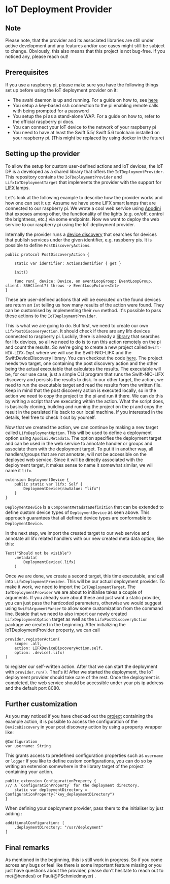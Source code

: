 <!--

This source file is part of the Apodini Template open source project

SPDX-FileCopyrightText: 2021 Paul Schmiedmayer and the project authors (see CONTRIBUTORS.md) <paul.schmiedmayer@tum.de>

SPDX-License-Identifier: MIT

-->

# IoT Deployment Provider

## Note
Please note, that the provider and its associated libraries are still under active development and any features and/or use cases might still be subject to change. Obviously, this also means that this project is not bug-free. If you noticed any, please reach out!

## Prerequisites
If you use a raspberry pi, please make sure you have the following things set up before using the IoT deployment provider on it:

 - The avahi daemon is up and running. For a guide on how to, see [here](https://www.raspberrypi.org/forums/viewtopic.php?t=267113) 
 - You setup a key-based ssh connection to the pi enabling remote calls with being prompted for a password
 - You setup the pi as a stand-alone WAP. For a guide on how to, refer to  the official raspberry pi docs.
 -  You can connect your IoT device to the network of your raspberry pi
 - You need to have at least the Swift 5.5/ Swift 5.6 toolchain installed on your raspberry pi. (This might be replaced by using docker in the future) 

## Setting up the provider
To allow the setup for custom user-defined actions and IoT devices, the IoT DP is a developed as a shared library that offers the `IoTDeploymentProvider`. This repository contains the `IoTDeploymentProvider` and `LifxIoTDeploymentTarget` that implements the provider with the support for [LIFX](https://www.lifx.com) lamps.

Let's look at the following example to describe how the provider works and how one can set it up: Assume we have some LIFX smart lamps that are connected to our raspberry pi. We wrote a cool web service using [Apodini](https://github.com/Apodini/Apodini) that exposes among other, the functionality of the lights (e.g. on/off, control the brightness, etc.) via some endpoints. Now we want to deploy the web service to our raspberry pi using the IoT deployment provider.  

Internally the provider runs a [device discovery](https://github.com/hendesi/SwiftDeviceDiscovery) that searches for devices that publish services under the given identifier, e.g. raspberry pis. It is possible to define `PostDiscoveryActions`.
```
public protocol PostDiscoveryAction {

    static var identifier: ActionIdentifier { get }

    init()

    func run(_ device: Device, on eventLoopGroup: EventLoopGroup, client: SSHClient?) throws -> EventLoopFuture<Int>
}
```
These are user-defined actions that will be executed on the found devices are return an `Int` telling us how many results of the action were found. They can be customised by implementing their `run` method. It's possible to pass these actions to the `IoTDeploymentProvider`. 


This is what we are going to do. But first, we need to create our own `LifxPostDiscoveryAction`. It should check if there are any lifx devices connected to raspberry pi. Luckily, there is already a [library](https://github.com/PSchmiedmayer/Swift-NIO-LIFX) that searches for lifx devices, so all we need to do is to run this action remotely on the pi and count the results. So we're going to create a new project called `Swift-NIO-LIFX-Impl` where we will use the Swift-NIO-LIFX and the SwiftDeviceDiscovery library. You can checkout the code [here](https://github.com/Apodini/Swift-NIO-LIFX-Impl). The project needs two target, one containing the post discovery action and the other being the actual executable that calculates the results. 
The executable will be, for our use case, just a simple CLI program that runs the Swift-NIO-LIFX discovery and persists the results to disk.
In our other target, the action, we need to run the executable target and read the results from the written file. Keep in mind that the post discovery action is executed locally, so in the action we need to copy the project to the pi and run it there. We can do this by writing a script that we executing within the action. What the script does, is basically cloning, building and running the project on the pi and copy the result in the persisted file back to our local machine. 
If you interested in the details, feel free to check it out by yourself.


Now that we created the action, we can continue by making a new target called `LifxDeploymentOption`. This will be used to define a deployment option using `Apodini.Metadata`. The option specifies the deployment target and can be used in the web service to annotate handler or groups and associate them with the deployment target. To put it in another way, all handlers/groups that are not annotate, will not be accessible on the deployed web service. Since it will be directly associated with the deployment target, it makes sense to name it somewhat similar, we will name it `lifx`. 
```
extension DeploymentDevice {
    public static var lifx: Self {
        DeploymentDevice(rawValue: "lifx")
    }
}
```
`DeploymentDevice` is a `ComponentMetadataDefinition` that can be extended to define custom device types of `DeploymentDevice` as seen above. This approach guarantees that all defined device types are conformable to `DeploymentDevice`.

In the next step, we import the created target to our web service and annotate all lifx related handlers with our new created meta data option, like this:
```
Text("Should not be visible")
    .metadata(
        DeploymentDevice(.lifx)
    )
```

Once we are done, we create a second target, this time executable, and call into `LifxDeploymentProvider`. This will be our actual deployment provider. To make it work, we need to import the `IoTDeploymentTarget`. The `IoTDeploymentProvider` we are about to initialise takes a couple of arguments. If you already sure about these and just want a static provider, you can just pass the hardcoded parameters, otherwise we would suggest using `SwiftArgumentParser` to allow some customization from the command line.
Beside that we need to also import our newly created `LifxDeploymentOption` target as well as the `LifxPostDiscoveryAction` package we created in the beginning.
After initializing the IoTDeploymentProvider property, we can call 
```
provider.registerAction(
    scope: .all, 
    action: LIFXDeviceDiscoveryAction.self, 
    option: .device(.lifx)
)
```
to register our self-written action. After that we can start the deployment with `provider.run()`. 
That's it! After we started the deployment, the IoT deployment provider should take care of the rest. Once the deployment is completed, the web service should be accessible under your pis ip address and the default port 8080. 

## Further customization

As you may noticed if you have checked out the [project](https://github.com/Apodini/Swift-NIO-LIFX-Impl) containing the example action, it is possible to access the configuration of the `DeviceDiscovery` in your post discovery action by using a property wrapper like:
```
@Configuration
var username: String
```
This grants access to predefined configuration properties such as `username` or `logger`
If you like to define custom configurations, you can do so by writing an extension somewhere in the library target of the project containing your action. 
```
public extension ConfigurationProperty {
/// A `ConfigurationProperty` for the deployment directory.
    static var deploymentDirectory = ConfigurationProperty("key_deploymentDirectory")
}
```
When defining your deployment provider, pass them to the initialiser by just adding :
```
additionalConfiguration: [
    .deploymentDirectory: "/usr/deployment"
]
```

## Final remarks
As mentioned in the beginning, this is still work in progress. So if you come across any bugs or feel like there is some important feature missing or you just have questions about the provider, please don't hesitate to reach out to me(@hendesi) or Paul(@PSchmiedmayer) .  
